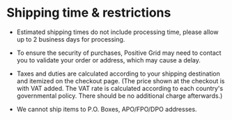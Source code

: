 # Shipping time & restrictions
-   Estimated shipping times do not include processing time, please allow up to 2 business days for processing.

-   To ensure the security of purchases, Positive Grid may need to contact you to validate your order or address, which may cause a delay.

-   Taxes and duties are calculated according to your shipping destination and itemized on the checkout page. 
  (The price shown at the checkout is with VAT added. The VAT rate is calculated according to each country's governmental policy. There should be no additional charge afterwards.)

-   We cannot ship items to P.O. Boxes, APO/FPO/DPO addresses.